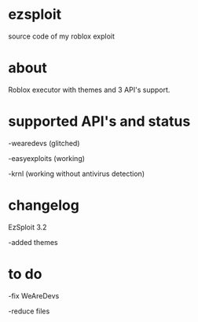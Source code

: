 # ezsploit
source code of my roblox exploit 

# about
Roblox executor with themes and 3 API's support.


# supported API's and status
-wearedevs (glitched)

-easyexploits (working)

-krnl (working without antivirus detection)


# changelog 

EzSploit 3.2

-added themes 


# to do

-fix WeAreDevs 

-reduce files
